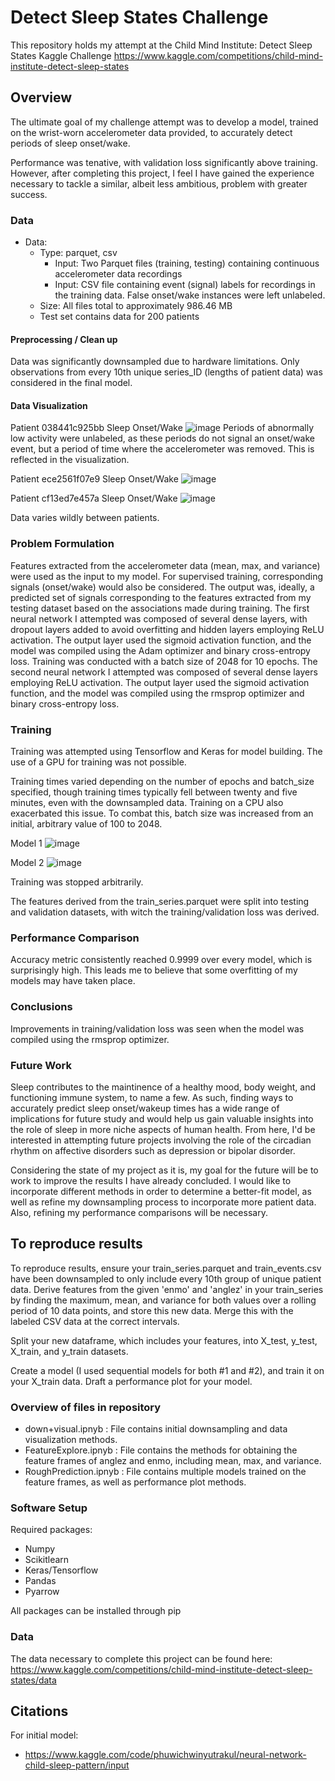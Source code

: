 # Detect Sleep States Challenge
This repository holds my attempt at the Child Mind Institute: Detect Sleep States Kaggle Challenge
https://www.kaggle.com/competitions/child-mind-institute-detect-sleep-states

## Overview

  The ultimate goal of my challenge attempt was to develop a model, trained on the wrist-worn accelerometer data provided, to accurately detect periods of sleep onset/wake.
  
  Performance was tenative, with validation loss significantly above training. However, after completing this project, I feel I have gained the experience necessary to tackle a similar, albeit less ambitious, problem with greater success.

### Data

* Data:
  * Type: parquet, csv
    * Input: Two Parquet files (training, testing) containing continuous accelerometer data recordings
    * Input: CSV file containing event (signal) labels for recordings in the training data. False onset/wake instances were left unlabeled.
  * Size: All files total to approximately 986.46 MB
  * Test set contains data for 200 patients
 
#### Preprocessing / Clean up

Data was significantly downsampled due to hardware limitations. 
Only observations from every 10th unique series_ID (lengths of patient data) was considered in the final model.

#### Data Visualization

Patient 038441c925bb Sleep Onset/Wake
![image](https://github.com/t-movaghar/SleepStateChallenge/assets/123412483/149cb51f-5be0-444a-9066-2b90a25b4a57)
Periods of abnormally low activity were unlabeled, as these periods do not signal an onset/wake event, but a period of time where the accelerometer was removed.
This is reflected in the visualization.

Patient ece2561f07e9 Sleep Onset/Wake
![image](https://github.com/t-movaghar/SleepStateChallenge/assets/123412483/2fd06559-7535-4ac6-a2af-55aac602e48e)

Patient cf13ed7e457a Sleep Onset/Wake
![image](https://github.com/t-movaghar/SleepStateChallenge/assets/123412483/f4dd33cd-a79d-45b7-b0d3-c62705ccfe49)

Data varies wildly between patients.

### Problem Formulation

  Features extracted from the accelerometer data (mean, max, and variance) were used as the input to my model. For supervised training, corresponding signals (onset/wake) would also be considered.
  The output was, ideally, a predicted set of signals corresponding to the features extracted from my testing dataset based on the associations made during training.
  The first neural network I attempted was composed of several dense layers, with dropout layers added to avoid overfitting and hidden layers employing ReLU activation. The output layer used the sigmoid activation function, and the model was compiled using the Adam optimizer and binary cross-entropy loss. Training was conducted with a batch size of 2048 for 10 epochs.
  The second neural network I attempted was composed of several dense layers employing ReLU activation. The output layer used the sigmoid activation function, and the model was compiled using the rmsprop optimizer and binary cross-entropy loss.

### Training

  Training was attempted using Tensorflow and Keras for model building.
  The use of a GPU for training was not possible.
  
  Training times varied depending on the number of epochs and batch_size specified, though training times typically fell between twenty and five minutes, even with the downsampled data. 
  Training on a CPU also exacerbated this issue. To combat this, batch size was increased from an initial, arbitrary value of 100 to 2048.

  Model 1
  ![image](https://github.com/t-movaghar/SleepStateChallenge/assets/123412483/041eb593-1330-42d1-b848-9b4eab160fcd)

  Model 2
  ![image](https://github.com/t-movaghar/SleepStateChallenge/assets/123412483/a7455e8d-d152-4c41-b618-a2557e459f40)


  Training was stopped arbitrarily.

  The features derived from the train_series.parquet were split into testing and validation datasets, with witch the training/validation loss was derived.

### Performance Comparison

  Accuracy metric consistently reached 0.9999 over every model, which is surprisingly high.
  This leads me to believe that some overfitting of my models may have taken place.
  
### Conclusions

  Improvements in training/validation loss was seen when the model was compiled using the rmsprop optimizer.

### Future Work

Sleep contributes to the maintinence of a healthy mood, body weight, and functioning immune system, to name a few. As such, finding ways to accurately predict sleep onset/wakeup times has a wide range of implications for future study and would help us gain valuable insights into the role of sleep in more niche aspects of human health. From here, I'd be interested in attempting future projects involving the role of the circadian rhythm on affective disorders such as depression or bipolar disorder.

Considering the state of my project as it is, my goal for the future will be to work to improve the results I have already concluded. I would like to incorporate different methods in order to determine a better-fit model, as well as refine my downsampling process to incorporate more patient data. Also, refining my performance comparisons will be necessary.

## To reproduce results
To reproduce results, ensure your train_series.parquet and train_events.csv have been downsampled to only include every 10th group of unique patient data.
Derive features from the given 'enmo' and 'anglez' in your train_series by finding the maximum, mean, and variance for both values over a rolling period of 10 data points, and store this new data. Merge this with the labeled CSV data at the correct intervals.

Split your new dataframe, which includes your features, into X_test, y_test, X_train, and y_train datasets.

Create a model (I used sequential models for both #1 and #2), and train it on your X_train data. Draft a performance plot for your model.

### Overview of files in repository

  * down+visual.ipnyb : File contains initial downsampling and data visualization methods.
  * FeatureExplore.ipnyb : File contains the methods for obtaining the feature frames of anglez and enmo, including mean, max, and variance.
  * RoughPrediction.ipnyb : File contains multiple models trained on the feature frames, as well as performance plot methods.


### Software Setup
Required packages:

  * Numpy
  * Scikitlearn
  * Keras/Tensorflow
  * Pandas
  * Pyarrow

All packages can be installed through pip
  

### Data

The data necessary to complete this project can be found here:
https://www.kaggle.com/competitions/child-mind-institute-detect-sleep-states/data

## Citations

For initial model:
* https://www.kaggle.com/code/phuwichwinyutrakul/neural-network-child-sleep-pattern/input
  




